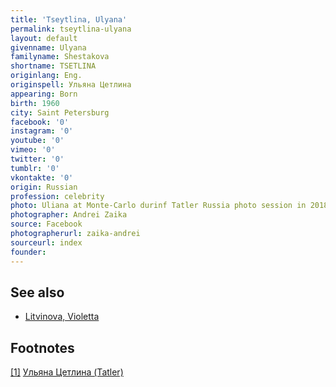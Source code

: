 ```yaml
---
title: 'Tseytlina, Ulyana'
permalink: tseytlina-ulyana
layout: default
givenname: Ulyana
familyname: Shestakova
shortname: TSETLINA
originlang: Eng.
originspell: Ульяна Цетлина
appearing: Born
birth: 1960
city: Saint Petersburg
facebook: '0'
instagram: '0'
youtube: '0'
vimeo: '0'
twitter: '0'
tumblr: '0'
vkontakte: '0'
origin: Russian
profession: celebrity
photo: Uliana at Monte-Carlo durinf Tatler Russia photo session in 2018
photographer: Andrei Zaika
source: Facebook
photographerurl: zaika-andrei
sourceurl: index
founder:
---
```


## See also

+ [Litvinova, Violetta](litvinova-violetta)

## Footnotes

[[1]](#a1) <span id="f1"></span> [Ульяна Цетлина (Tatler)](https://www.tatler.ru/nashi_lyudi/whoiswho/32339_ulyana_tseytlina.php)
